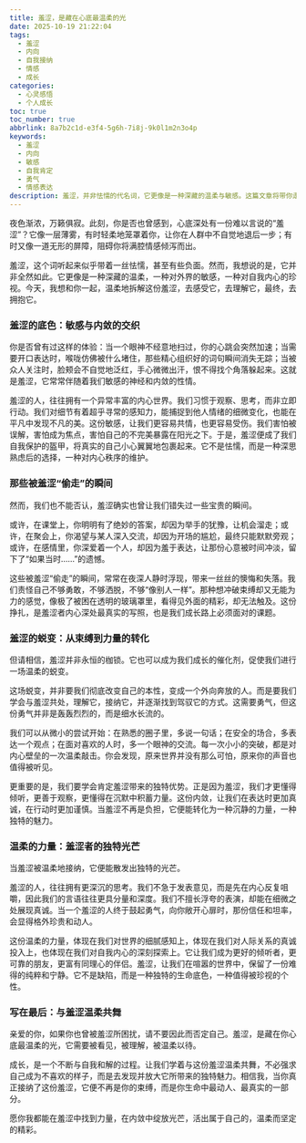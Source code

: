 ```yaml
---
title: 羞涩，是藏在心底最温柔的光
date: 2025-10-19 21:22:04
tags:
  - 羞涩
  - 内向
  - 自我接纳
  - 情感
  - 成长
categories:
  - 心灵感悟
  - 个人成长
toc: true
toc_number: true
abbrlink: 8a7b2c1d-e3f4-5g6h-7i8j-9k0l1m2n3o4p
keywords:
  - 羞涩
  - 内向
  - 敏感
  - 自我肯定
  - 勇气
  - 情感表达
description: 羞涩，并非怯懦的代名词，它更像是一种深藏的温柔与敏感。这篇文章将带你走进羞涩的内心世界，理解那些因羞涩而错过的瞬间，并最终发现它所蕴含的独特力量。让我们一起，温柔地拥抱这份特质，让它成为你生命中最动人的光芒。
---
```


夜色渐浓，万籁俱寂。此刻，你是否也曾感到，心底深处有一份难以言说的“羞涩”？它像一层薄雾，有时轻柔地笼罩着你，让你在人群中不自觉地退后一步；有时又像一道无形的屏障，阻碍你将满腔情感倾泻而出。

羞涩，这个词听起来似乎带着一丝怯懦，甚至有些负面。然而，我想说的是，它并非全然如此。它更像是一种深藏的温柔，一种对外界的敏感，一种对自我内心的珍视。今天，我想和你一起，温柔地拆解这份羞涩，去感受它，去理解它，最终，去拥抱它。

### 羞涩的底色：敏感与内敛的交织

你是否曾有过这样的体验：当一个眼神不经意地扫过，你的心跳会突然加速；当需要开口表达时，喉咙仿佛被什么堵住，那些精心组织好的词句瞬间消失无踪；当被众人关注时，脸颊会不自觉地泛红，手心微微出汗，恨不得找个角落躲起来。这就是羞涩，它常常伴随着我们敏感的神经和内敛的性情。

羞涩的人，往往拥有一个异常丰富的内心世界。我们习惯于观察、思考，而非立即行动。我们对细节有着超乎寻常的感知力，能捕捉到他人情绪的细微变化，也能在平凡中发现不凡的美。这份敏感，让我们更容易共情，也更容易受伤。我们害怕被误解，害怕成为焦点，害怕自己的不完美暴露在阳光之下。于是，羞涩便成了我们自我保护的盔甲，将真实的自己小心翼翼地包裹起来。它不是怯懦，而是一种深思熟虑后的选择，一种对内心秩序的维护。

### 那些被羞涩“偷走”的瞬间

然而，我们也不能否认，羞涩确实也曾让我们错失过一些宝贵的瞬间。

或许，在课堂上，你明明有了绝妙的答案，却因为举手的犹豫，让机会溜走；或许，在聚会上，你渴望与某人深入交流，却因为开场的尴尬，最终只能默默旁观；或许，在感情里，你深爱着一个人，却因为羞于表达，让那份心意被时间冲淡，留下了“如果当时……”的遗憾。

这些被羞涩“偷走”的瞬间，常常在夜深人静时浮现，带来一丝丝的懊悔和失落。我们责怪自己不够勇敢，不够洒脱，不够“像别人一样”。那种想冲破束缚却又无能为力的感觉，像极了被困在透明的玻璃罩里，看得见外面的精彩，却无法触及。这份挣扎，是羞涩者内心深处最真实的写照，也是我们成长路上必须面对的课题。

### 羞涩的蜕变：从束缚到力量的转化

但请相信，羞涩并非永恒的枷锁。它也可以成为我们成长的催化剂，促使我们进行一场温柔的蜕变。

这场蜕变，并非要我们彻底改变自己的本性，变成一个外向奔放的人。而是要我们学会与羞涩共处，理解它，接纳它，并逐渐找到驾驭它的方式。这需要勇气，但这份勇气并非是轰轰烈烈的，而是细水长流的。

我们可以从微小的尝试开始：在熟悉的圈子里，多说一句话；在安全的场合，多表达一个观点；在面对喜欢的人时，多一个眼神的交流。每一次小小的突破，都是对内心壁垒的一次温柔敲击。你会发现，原来世界并没有那么可怕，原来你的声音也值得被听见。

更重要的是，我们要学会肯定羞涩带来的独特优势。正是因为羞涩，我们才更懂得倾听，更善于观察，更懂得在沉默中积蓄力量。这份内敛，让我们在表达时更加真诚，在行动时更加谨慎。当羞涩不再是负担，它便能转化为一种沉静的力量，一种独特的魅力。

### 温柔的力量：羞涩者的独特光芒

当羞涩被温柔地接纳，它便能散发出独特的光芒。

羞涩的人，往往拥有更深沉的思考。我们不急于发表意见，而是先在内心反复咀嚼，因此我们的言语往往更具分量和深度。我们不擅长浮夸的表演，却能在细微之处展现真诚。当一个羞涩的人终于鼓起勇气，向你敞开心扉时，那份信任和坦率，会显得格外珍贵和动人。

这份温柔的力量，体现在我们对世界的细腻感知上，体现在我们对人际关系的真诚投入上，也体现在我们对自我内心的深刻探索上。它让我们成为更好的倾听者，更可靠的朋友，更富有同理心的伴侣。羞涩，让我们在喧嚣的世界中，保留了一份难得的纯粹和宁静。它不是缺陷，而是一种独特的生命底色，一种值得被珍视的个性。

### 写在最后：与羞涩温柔共舞

亲爱的你，如果你也曾被羞涩所困扰，请不要因此而否定自己。羞涩，是藏在你心底最温柔的光，它需要被看见，被理解，被温柔以待。

成长，是一个不断与自我和解的过程。让我们学着与这份羞涩温柔共舞，不必强求自己成为不喜欢的样子，而是去发现并放大它所带来的独特魅力。相信我，当你真正接纳了这份羞涩，它便不再是你的束缚，而是你生命中最动人、最真实的一部分。

愿你我都能在羞涩中找到力量，在内敛中绽放光芒，活出属于自己的，温柔而坚定的精彩。